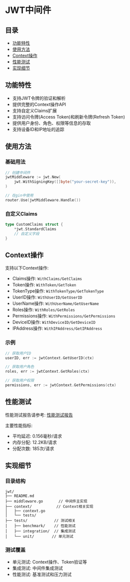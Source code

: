 # JWT中间件

## 目录
- [功能特性](#功能特性)
- [使用方法](#使用方法)
- [Context操作](#context操作)
- [性能测试](#性能测试)
- [实现细节](#实现细节)

## 功能特性
- 支持JWT令牌的验证和解析
- 提供完整的Context操作API
- 支持自定义Claims扩展
- 支持访问令牌(Access Token)和刷新令牌(Refresh Token)
- 提供用户身份、角色、权限等信息的存取
- 支持设备ID和IP地址的追踪

## 使用方法

### 基础用法
```go
// 创建中间件
jwtMiddleware := jwt.New(
    jwt.WithSigningKey([]byte("your-secret-key")),
)

// 在gin中使用
router.Use(jwtMiddleware.Handle())
```

### 自定义Claims
```go
type CustomClaims struct {
    *jwt.StandardClaims
    // 自定义字段
}
```

## Context操作
支持以下Context操作:
- Claims操作: `WithClaims/GetClaims`
- Token操作: `WithToken/GetToken`
- TokenType操作: `WithTokenType/GetTokenType`
- UserID操作: `WithUserID/GetUserID`
- UserName操作: `WithUserName/GetUserName`
- Roles操作: `WithRoles/GetRoles`
- Permissions操作: `WithPermissions/GetPermissions`
- DeviceID操作: `WithDeviceID/GetDeviceID`
- IPAddress操作: `WithIPAddress/GetIPAddress`

### 示例
```go
// 获取用户ID
userID, err := jwtContext.GetUserID(ctx)

// 获取用户角色
roles, err := jwtContext.GetRoles(ctx)

// 获取用户权限
permissions, err := jwtContext.GetPermissions(ctx)
```

## 性能测试
性能测试报告请参考: [性能测试报告](tests/benchmark/README.md)

主要性能指标:
- 平均延迟: 0.156毫秒/请求
- 内存分配: 12.2KB/请求
- 分配次数: 185次/请求

## 实现细节

### 目录结构
```
jwt/
├── README.md
├── middleware.go       // 中间件主实现
├── context/           // Context相关实现
│   ├── context.go
│   └── tests/
├── tests/            // 测试相关
│   ├── benchmark/    // 性能测试
│   ├── integration/  // 集成测试
│   └── unit/        // 单元测试
```

### 测试覆盖
- 单元测试: Context操作、Token验证等
- 集成测试: 中间件集成测试
- 性能测试: 基准测试和压力测试
